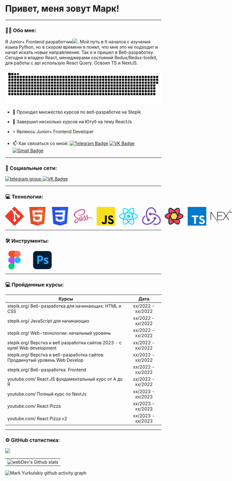 
# Привет, меня зовут Марк!

---

### :man_technologist: Обо мне:

Я Junior+ Frontend разработчик<img src="https://media.giphy.com/media/WUlplcMpOCEmTGBtBW/giphy.gif" width="30px">. Мой путь в It начался с изучения языка Python, но в скором времени я понял, что мне это не подходит и начал искать новые направляения. Так я и пришел в Веб-разработку. Сегодня я владею React, менеджерами состояний Redux/Redux-toolkit, для работы с api использую React Query. Освоил TS и NextJS. 

<p align="center">
 <img width="600" src="assets/github-snake.svg" alt="snake"/>
</p>

- :telescope: Проходил множество курсов по веб-разработке на Stepik

- :seedling: Завершил несколько курсов на Ютуб на тему ReactJs

- :zap: Являюсь Junior+ Frontend Developer

- :mailbox: Как связаться со мной: [![Telegram Badge](https://img.shields.io/badge/-Telegram-blue?style=flat&logo=Telegram&logoColor=white)](https://t.me/oxygenfront)  [![VK Badge](https://img.shields.io/badge/VK-Badge?style=flat&logo=vk&logoColor=white&color=%2326A5E4)](https://vk.com/oxygenfront) [![Gmail Badge](https://img.shields.io/badge/-Gmail-red?style=flat&logo=Gmail&logoColor=white)](mailto:markyurkulskiy@gmail.com)

---

### 🤝 Социальные сети:

  <div id="badges">
    <a href="https://t.me/oxygenfront" target="_blank">
      <img src="https://cdn-icons-png.flaticon.com/512/2111/2111646.png" width="70" height="70" alt="telegram group" />
    </a>
    <a href="https://vk.com/oxygenfront" target="_blank">
      <img src="https://cdn-icons-png.flaticon.com/512/145/145813.png" width="70" height="70" alt="VK Badge"/>
    </a>
  </div>

---

### 💻 Технологии:

<div style='display: flex; align-items: center !important; width: 900px; justify-content: space-between'>
  <img src='assets/icons/git.svg' width='60' ></img>
  <img src='assets/icons/html.svg' width='60' ></img>
  <img src='assets/icons/css.svg' width='60' ></img>
  <img src='assets/icons/sass.svg' width='60' ></img>
  <img src='assets/icons/js.svg' width='60' ></img>
  <img src='assets/icons/react.svg' width='60' ></img>
  <img src='assets/icons/redux.svg' width='60' ></img>
  <img src='assets/icons/react-query.svg' width='60' ></img>
  <img src='assets/icons/typescript.svg' width='60' ></img>
  <img src='assets/icons/Nextjs.svg' width='90' ></img>
  <img src='assets/icons/tailwindcss.svg' width='60' ></img>
  <img  src='assets/icons/materialize.svg' width='60' height='60'></img>
</div>

---

### 🛠 Инструменты:

<div style='display: flex; align-items: center; gap: 30px'>
  <img src='assets/icons/figma.svg' width='60' ></img>
  <img src='assets/icons/photoshop.svg' width='60' ></img>
  
</div>

---

### 💻 Пройденные курсы:

| Курсы                                                                            | Дата              |
| -------------------------------------------------------------------------------- | :---------------: |
| stepik.org/   Веб-разработка для начинающих: HTML и CSS                          | xx/2022 - xx/2022 |
| stepik.org/   JavaScript для начинающих                                          | xx/2022 - xx/2022 |
| stepik.org/   Web-технологии: начальный уровень                                  | xx/2022 - xx/2022 |
| stepik.org/   Верстка и веб разработка сайтов 2023 - с нуля! Web development     | xx/2022 - xx/2022 |
| stepik.org/   Верстка и веб-разработка сайтов. Продвинутый уровень Web Develop   | xx/2022 - xx/2022 |
| stepik.org/   Веб-разработка. Frontend                                           | xx/2022 - xx/2022 |
| youtube.com/  React JS фундаментальный курс от А до Я                            | xx/2022 - xx/2022 |
| youtube.com/  Полный курс по NextJs                                              | xx/2023 - xx/2023 |
| youtube.com/  React Pizza                                                        | xx/2023 - xx/2023 |
| youtube.com/  React Pizza v2                                                     | xx/2023 - xx/2023 |

---


### ⚙️ GitHub статистика:

<table style="overflow: hidden !important">
  <tr>
    <td align="center">
      <img src="http://github-readme-streak-stats.herokuapp.com?user=oxygen23&theme=dark&background=000000" alt="webDev's Github stats" />
    </td>
    
  </tr>
  <tr>
    <img src='http://github-profile-summary-cards.vercel.app/api/cards/profile-details?username=oxygen23&theme=react'/>
  </tr>
  
</table>




![Mark Yurkulskiy github activity graph](https://github-readme-activity-graph.vercel.app/graph?username=oxygen23&theme=react-dark)
